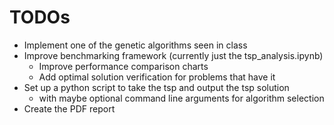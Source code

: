 # TODOs

- Implement one of the genetic algorithms seen in class
- Improve benchmarking framework (currently just the tsp_analysis.ipynb)
    - Improve performance comparison charts
    - Add optimal solution verification for problems that have it
- Set up a python script to take the tsp and output the tsp solution 
    - with maybe optional command line arguments for algorithm selection
- Create the PDF report
